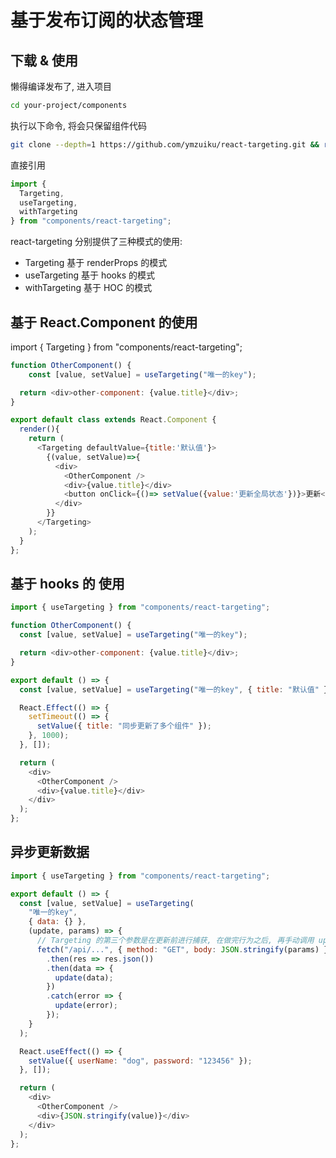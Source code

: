 # 基于发布订阅的状态管理

## 下载 & 使用

懒得编译发布了, 进入项目

```sh
cd your-project/components
```

执行以下命令, 将会只保留组件代码

```sh
git clone --depth=1 https://github.com/ymzuiku/react-targeting.git && rm -rf react-targeting/.git react-targeting/.gitignore
```

直接引用

```js
import {
  Targeting,
  useTargeting,
  withTargeting
} from "components/react-targeting";
```

react-targeting 分别提供了三种模式的使用:

- Targeting 基于 renderProps 的模式
- useTargeting 基于 hooks 的模式
- withTargeting 基于 HOC 的模式

## 基于 React.Component 的使用

import { Targeting } from "components/react-targeting";

```js
function OtherComponent() {
    const [value, setValue] = useTargeting("唯一的key");

  return <div>other-component: {value.title}</div>;
}

export default class extends React.Component {
  render(){
    return (
      <Targeting defaultValue={title:'默认值'}>
        {(value, setValue)=>{
          <div>
            <OtherComponent />
            <div>{value.title}</div>
            <button onClick={()=> setValue({value:'更新全局状态'})}>更新</button>
          </div>
        }}
      </Targeting>
    );
  }
};
```

## 基于 hooks 的 使用

```js
import { useTargeting } from "components/react-targeting";

function OtherComponent() {
  const [value, setValue] = useTargeting("唯一的key");

  return <div>other-component: {value.title}</div>;
}

export default () => {
  const [value, setValue] = useTargeting("唯一的key", { title: "默认值" });

  React.Effect(() => {
    setTimeout(() => {
      setValue({ title: "同步更新了多个组件" });
    }, 1000);
  }, []);

  return (
    <div>
      <OtherComponent />
      <div>{value.title}</div>
    </div>
  );
};
```

## 异步更新数据

```js
import { useTargeting } from "components/react-targeting";

export default () => {
  const [value, setValue] = useTargeting(
    "唯一的key",
    { data: {} },
    (update, params) => {
      // Targeting 的第三个参数是在更新前进行捕获, 在做完行为之后, 再手动调用 update 进行更新, 这样可以处理异步或其他操作
      fetch("/api/...", { method: "GET", body: JSON.stringify(params) })
        .then(res => res.json())
        .then(data => {
          update(data);
        })
        .catch(error => {
          update(error);
        });
    }
  );

  React.useEffect(() => {
    setValue({ userName: "dog", password: "123456" });
  }, []);

  return (
    <div>
      <OtherComponent />
      <div>{JSON.stringify(value)}</div>
    </div>
  );
};
```
